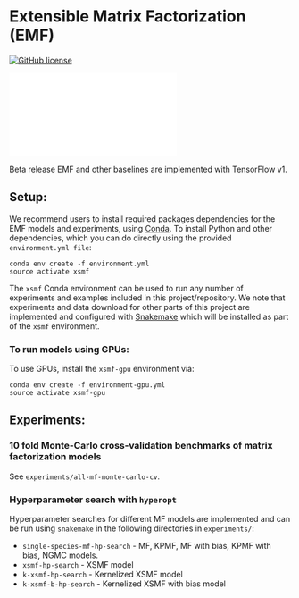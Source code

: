# Extensible Matrix Factorization (EMF)
[![GitHub license](https://img.shields.io/github/license/lrgr/EMF.svg)](https://github.com/lrgr/xsmf/blob/master/LICENSE)

![EMF schematic diagram](../../blob/master/emf_fig1.pdf)

Beta release EMF and other baselines are implemented with TensorFlow v1.

## Setup:

We recommend users to install required packages dependencies for the EMF models and experiments, using [Conda](https://conda.io/miniconda.html). To install Python and other dependencies, which you can do directly using the provided `environment.yml file`:

    conda env create -f environment.yml
    source activate xsmf

The `xsmf` Conda environment can be used to run any number of experiments and examples included in this project/repository. We note that experiments and data download for other parts of this project are implemented and configured with [Snakemake](http://snakemake.readthedocs.io/en/stable/) which will be installed as part of the `xsmf` environment.

### To run models using GPUs:

To use GPUs, install the `xsmf-gpu` environment via:

    conda env create -f environment-gpu.yml
    source activate xsmf-gpu

## Experiments:

### 10 fold Monte-Carlo cross-validation benchmarks of matrix factorization models

See `experiments/all-mf-monte-carlo-cv`.

### Hyperparameter search with `hyperopt`

Hyperparameter searches for different MF models are implemented and can be run using `snakemake` in the following directories in `experiments/`:

- `single-species-mf-hp-search` - MF, KPMF, MF with bias, KPMF with bias, NGMC models.
- `xsmf-hp-search` - XSMF model
- `k-xsmf-hp-search` - Kernelized XSMF model
- `k-xsmf-b-hp-search` - Kernelized XSMF with bias model
